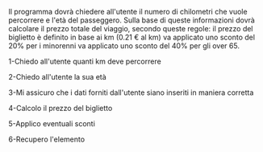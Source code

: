 Il programma dovrà chiedere all'utente il numero di chilometri che vuole percorrere e l'età del passeggero.
Sulla base di queste informazioni dovrà calcolare il prezzo totale del viaggio, secondo queste regole:
il prezzo del biglietto è definito in base ai km (0.21 € al km)
va applicato uno sconto del 20% per i minorenni
va applicato uno sconto del 40% per gli over 65.


1-Chiedo all'utente quanti km deve percorrere

2-Chiedo all'utente la sua età

3-Mi assicuro che i dati forniti dall'utente siano inseriti in maniera corretta

4-Calcolo il prezzo del biglietto

5-Applico eventuali sconti

6-Recupero l'elemento